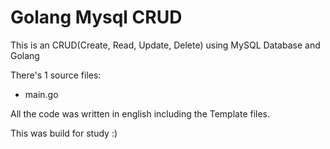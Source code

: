 # Golang Mysql CRUD
This is an CRUD(Create, Read, Update, Delete) using MySQL Database and Golang

There's 1 source files:
* main.go

All the code was written in english including the Template files.

This was build for study :)
